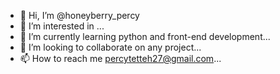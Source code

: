 - 👋 Hi, I’m @honeyberry_percy
- 👀 I’m interested in ...
- 🌱 I’m currently learning python and front-end development...
- 💞️ I’m looking to collaborate on any project...
- 📫 How to reach me percytetteh27@gmail.com...

